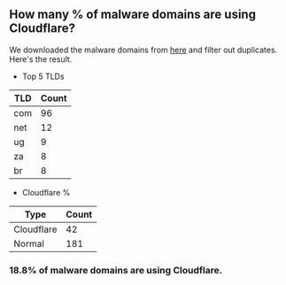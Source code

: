 ## How many % of malware domains are using Cloudflare?


We downloaded the malware domains from [here](https://urlhaus.abuse.ch) and filter out duplicates.
Here's the result.


[//]: # (start replacement)


- Top 5 TLDs

| TLD | Count |
| --- | --- |
| com | 96 |
| net | 12 |
| ug | 9 |
| za | 8 |
| br | 8 |


- Cloudflare %

| Type | Count |
| --- | --- |
| Cloudflare | 42 |
| Normal | 181 |


### 18.8% of malware domains are using Cloudflare.